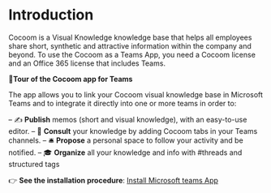 # Introduction
Cocoom is a Visual Knowledge knowledge base that helps all employees share short, synthetic and attractive information within the company and beyond.  To use the Cocoom as a Teams App, you need a Cocoom license and an Office 365 license that includes Teams.


👀**Tour of the Cocoom app for Teams**

The app allows you to link your Cocoom visual knowledge base in Microsoft Teams and to integrate it directly into one or more teams in order to:

– ✍️ **Publish** memos (short and visual knowledge), with an easy-to-use editor.
– 📌 **Consult** your knowledge by adding Cocoom tabs in your Teams channels.
– 🛎 **Propose** a personal space to follow your activity and be notified.
–  🎓 **Organize** all your knowledge and info with #threads and structured tags

👉 **See the installation procedure**: [Install Microsoft teams App](/getting-started/install-msteams-app)

